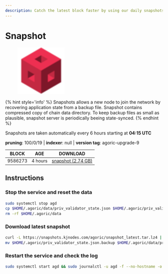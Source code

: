 ```yaml
---
description: Catch the latest block faster by using our daily snapshots.
---
```


# Snapshot

<figure><img src="https://raw.githubusercontent.com/kj89/cosmos-images/main/logos/agoric.png" width="150" alt=""><figcaption></figcaption></figure>

{% hint style='info' %}
Snapshots allows a new node to join the network by recovering application state from a backup file. 
Snapshot contains compressed copy of chain data directory. To keep backup files as small as plausible, 
snapshot server is periodically beeing state-synced.
{% endhint %}

Snapshots are taken automatically every 6 hours starting at **04:15 UTC**

**pruning**: 100/0/19 | **indexer**: null | **version tag**: agoric-upgrade-9

| BLOCK             | AGE             | DOWNLOAD                                                                                            |
| ----------------- | --------------- | --------------------------------------------------------------------------------------------------- |
| 9586273 | 4 hours | [snapshot (2.74 GB)](https://snapshots.kjnodes.com/agoric/snapshot\_latest.tar.lz4) |

## Instructions

### Stop the service and reset the data

```bash
sudo systemctl stop agd
cp $HOME/.agoric/data/priv_validator_state.json $HOME/.agoric/priv_validator_state.json.backup
rm -rf $HOME/.agoric/data
```

### Download latest snapshot

```bash
curl -L https://snapshots.kjnodes.com/agoric/snapshot_latest.tar.lz4 | tar -Ilz4 -xf - -C $HOME/.agoric
mv $HOME/.agoric/priv_validator_state.json.backup $HOME/.agoric/data/priv_validator_state.json
```

### Restart the service and check the log

```bash
sudo systemctl start agd && sudo journalctl -u agd -f --no-hostname -o cat
```

